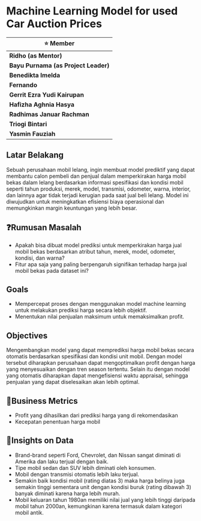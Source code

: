 # Machine Learning Model for used Car Auction Prices

| :star: Member                        |
| ------------------------------------ |
| **Ridho (as Mentor)**                |
| **Bayu Purnama (as Project Leader)** |
| **Benedikta Imelda**                 |
| **Fernando**                         |
| **Gerrit Ezra Yudi Kairupan**        |
| **Hafizha Aghnia Hasya**             |
| **Radhimas Januar Rachman**          |
| **Triogi Bintari**                   |
| **Yasmin Fauziah**                   |


## **Latar Belakang**

Sebuah perusahaan mobil lelang, ingin membuat model prediktif yang dapat membantu calon pembeli dan penjual dalam memperkirakan harga mobil bekas dalam lelang berdasarkan informasi spesifikasi dan kondisi mobil seperti tahun produksi, merek, model, transmisi, odometer, warna, interior, dan lainnya agar tidak terjadi kerugian pada saat jual beli lelang. Model ini diwujudkan untuk meningkatkan efisiensi biaya operasional dan memungkinkan margin keuntungan yang lebih besar.

## :question:**Rumusan Masalah**

- Apakah bisa dibuat model prediksi untuk memperkirakan harga jual mobil bekas
  berdasarkan atribut tahun, merek, model, odometer, kondisi, dan warna?
- Fitur apa saja yang paling berpengaruh signifikan terhadap harga jual mobil bekas
  pada dataset ini?

## **Goals**

- Mempercepat proses dengan menggunakan model machine learning untuk melakukan prediksi harga secara
  lebih objektif.
- Menentukan nilai penjualan maksimum untuk memaksimalkan profit.

## **Objectives**

Mengembangkan model yang dapat memprediksi harga mobil bekas secara otomatis berdasarkan spesifikasi dan kondisi unit mobil. Dengan model tersebut diharapkan perusahaan dapat mengoptimalkan profit dengan harga yang menyesuaikan dengan tren season tertentu. Selain itu dengan model yang otomatis diharapkan dapat mengefisiensi waktu appraisal, sehingga penjualan yang dapat diselesaikan akan lebih optimal.

## :pushpin:**Business Metrics**

- Profit yang dihasilkan dari prediksi harga yang di rekomendasikan
- Kecepatan penentuan harga mobil

## :mag_right:**Insights on Data**

- Brand-brand seperti Ford, Chevrolet, dan Nissan sangat diminati di Amerika dan laku terjual dengan baik.
- Tipe mobil sedan dan SUV lebih diminati oleh konsumen.
- Mobil dengan transmisi otomatis lebih laku terjual.
- Semakin baik kondisi mobil (rating diatas 3) maka harga belinya juga semakin tinggi sementara unit dengan kondisi buruk (rating dibawah 3) banyak diminati karena harga lebih murah.
- Mobil keluaran tahun 1980an memiliki nilai jual yang lebih tinggi daripada mobil tahun 2000an, kemungkinan karena termasuk dalam kategori mobil antik.
